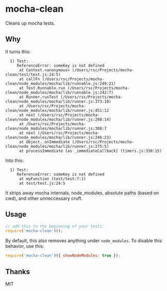 # mocha-clean

Cleans up mocha tests.

## Why

It turns this:

```
  1) Test:
     ReferenceError: someKey is not defined
      at Context.<anonymous> (/Users/rsc/Projects/mocha-clean/test/test.js:24:5)
      at callFn (/Users/rsc/Projects/mocha-clean/node_modules/mocha/lib/runnable.js:249:21)
      at Test.Runnable.run (/Users/rsc/Projects/mocha-clean/node_modules/mocha/lib/runnable.js:242:7)
      at Runner.runTest (/Users/rsc/Projects/mocha-clean/node_modules/mocha/lib/runner.js:373:10)
      at /Users/rsc/Projects/mocha-clean/node_modules/mocha/lib/runner.js:451:12
      at next (/Users/rsc/Projects/mocha-clean/node_modules/mocha/lib/runner.js:298:14)
      at /Users/rsc/Projects/mocha-clean/node_modules/mocha/lib/runner.js:308:7
      at next (/Users/rsc/Projects/mocha-clean/node_modules/mocha/lib/runner.js:246:23)
      at Object._onImmediate (/Users/rsc/Projects/mocha-clean/node_modules/mocha/lib/runner.js:275:5)
      at processImmediate [as _immediateCallback] (timers.js:330:15)
```

Into this:

```
  1) Test:
     ReferenceError: someKey is not defined
      at myFunction (test/test:7:1)
      at test/test.js:24:5
```

It strips away mocha internals, node_modules, absolute paths (based on cwd), and 
other unneccessary cruft.

## Usage

```js
// add this to the beginning of your tests:
require('mocha-clean')();
```

By default, this also removes anything under `node_modules`.
To disable this behavior, use this:

```js
require('mocha-clean')({ showNodeModules: true });
```

## Thanks

MIT
